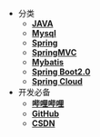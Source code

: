 - 分类
  - [**JAVA**](/docs/java/java.md)
  - [**Mysql**](/docs/mysql/mysql.md)
  - [**Spring**](/docs/spring/spring.md)
  - [**SpringMVC**](/docs/springmvc/springmvc.md)
  - [**Mybatis**](/docs/mybatis/mybatis.md)
  - [**Spring Boot2.0**](/docs/springboot/springboot.md)
  - [**Spring Cloud**](/docs/springcloud/springcloud.md)
- 开发必备
  - [**哔哩哔哩**](https://www.bilibili.com)
  - [**GitHub**](https://github.com/)
  - [**CSDN**](https://blog.csdn.net/)